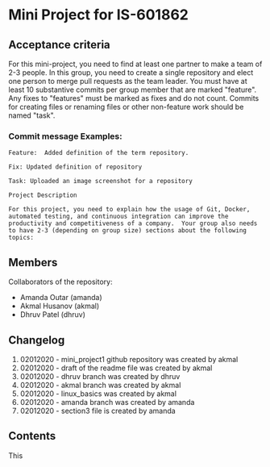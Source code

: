 # Mini Project for IS-601862

## Acceptance criteria
For this mini-project, you need to find at least one partner to make a team of 2-3 people.  In this group, you need to create a single repository and elect one person to merge pull requests as the team leader. You must have at least 10 substantive commits per group member that are marked "feature".  Any fixes to "features" must be marked as fixes and do not count.  Commits for creating files or renaming files or other non-feature work should be named "task".

### Commit message Examples:

```
Feature:  Added definition of the term repository.

Fix: Updated definition of repository

Task: Uploaded an image screenshot for a repository

Project Description

For this project, you need to explain how the usage of Git, Docker, automated testing, and continuous integration can improve the productivity and competitiveness of a company.  Your group also needs to have 2-3 (depending on group size) sections about the following topics: 
```

## Members
Collaborators of the repository:
- Amanda Outar (amanda)
- Akmal Husanov (akmal)
- Dhruv Patel (dhruv)

## Changelog
1. 02012020 - mini_project1 github repository was created by akmal
2. 02012020 - draft of the readme file was created by akmal
3. 02012020 - dhruv branch was created by dhruv
4. 02012020 - akmal branch was created by akmal
5. 02012020 - linux_basics was created by akmal
6. 02012020 - amanda branch was created by amanda
7. 02012020 - section3 file is created by amanda


## Contents
This 

